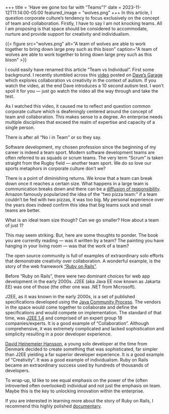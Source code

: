 +++
title = 'Have we gone too far with “Teams”?'
date = 2023-11-12T11:14:00-05:00
featured_image = "wolves.png"
+++
In this article, I question corporate culture’s tendency to focus exclusively on the concept of team and collaboration. Firstly, I have to say I am not knocking teams. All I am proposing is that space should be considered to accommodate, nurture and provide support for creativity and individualism.

{{< figure src="wolves.png" alt="A team of wolves are able to work together to bring down large prey such as this bison" caption="A team of wolves are able to work together to bring down large prey such as this bison" >}}

I could easily have renamed this article “Team vs Individual”. First some background. I recently stumbled across this [video](https://www.youtube.com/watch?v=fJ9X5DSnVms&t=571s) posted on [Dave’s Garage](https://www.youtube.com/@DavesGarage) which explores collaboration vs creativity in the context of autism. If you watch the video, at the end Dave introduces a 10 second autism test. I won’t spoil it for you — just go watch the video all the way through and take the test.

As I watched this video, it caused me to reflect and question common corporate culture which is deafeningly centered around the concept of team and collaboration. This makes sense to a degree. An enterprise needs multiple disciplines that exceed the realm of expertise and capacity of a single person.

There is after all “No i in Team” or so they say.

Software development, my chosen profession since the beginning of my career is indeed a team sport. Modern software development teams are often referred to as squads or scrum teams. The very term “Scrum” is taken straight from the Rugby field — another team sport. We do so love our sports metaphors in corporate culture don’t we?

There is a point of diminishing returns. We know that a team can break down once it reaches a certain size. What happens in a large team is communication breaks down and there can be a [diffusion of responsibility](https://en.wikipedia.org/wiki/Diffusion_of_responsibility). Amazon famously popularized the idea of the “two pizza team:” if a team couldn’t be fed with two pizzas, it was too big. My personal experience over the years does indeed confirm this idea that big teams suck and small teams are better.

What is an ideal team size though? Can we go smaller? How about a team of just 1?

This may seem striking. But, here are some thoughts to ponder. The book you are currently reading — was it written by a team? The painting you have hanging in your living room — was that the work of a team?

The open source community is full of examples of extraordinary solo efforts that demonstrate creativity over collaboration. A wonderful example, is the story of the web framework [“Ruby on Rails”](https://rubyonrails.org/).

Before “Ruby on Rails”, there were two dominant choices for web app development in the early 2000s. J2EE (aka Java EE now known as Jakarta EE) was one of those (the other one was .NET from Microsoft).

J2EE, as it was known in the early 2000s, is a set of published specifications developed using the [Java Community Process](https://en.wikipedia.org/wiki/Java_Community_Process). The vendors in the space would come together to collaborate and define the specifications and would compete on implementation. The standard of that time, was [J2EE 1.4](https://jcp.org/en/jsr/detail?id=151) and comprised of an expert group 18 companies/experts. It is a good example of “Collaboration”. Although comprehensive, it was extremely complicated and lacked sophistication and simplicity resulting in a poor developer experience.

[David Heinemeier Hansson](https://dhh.dk/), a young solo developer at the time from Denmark decided to create something that was sophisticated, far simpler than J2EE yielding a far superior developer experience. It is a good example of “Creativity”. It was a good example of individualism. Ruby on Rails became an extraordinary success used by hundreds of thousands of developers.

To wrap-up, Id like to see equal emphasis on the power of the (often introverted often overlooked) individual and not just the emphasis on team. Maybe this is the key to unlocking innovation within the enterprise.

If you are interested in learning more about the story of Ruby on Rails, I recommend this highly polished [documentary](https://www.youtube.com/watch?v=HDKUEXBF3B4&t=1131s).
